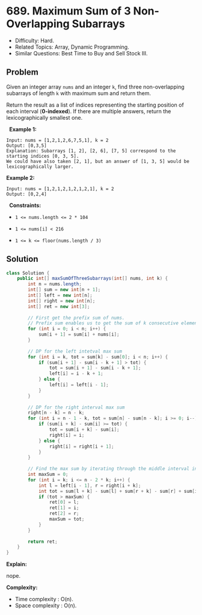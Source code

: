 # 689. Maximum Sum of 3 Non-Overlapping Subarrays

- Difficulty: Hard.
- Related Topics: Array, Dynamic Programming.
- Similar Questions: Best Time to Buy and Sell Stock III.

## Problem

Given an integer array ```nums``` and an integer ```k```, find three non-overlapping subarrays of length ```k``` with maximum sum and return them.

Return the result as a list of indices representing the starting position of each interval (**0-indexed**). If there are multiple answers, return the lexicographically smallest one.

 
**Example 1:**

```
Input: nums = [1,2,1,2,6,7,5,1], k = 2
Output: [0,3,5]
Explanation: Subarrays [1, 2], [2, 6], [7, 5] correspond to the starting indices [0, 3, 5].
We could have also taken [2, 1], but an answer of [1, 3, 5] would be lexicographically larger.
```

**Example 2:**

```
Input: nums = [1,2,1,2,1,2,1,2,1], k = 2
Output: [0,2,4]
```

 
**Constraints:**


	
- ```1 <= nums.length <= 2 * 104```
	
- ```1 <= nums[i] < 216```
	
- ```1 <= k <= floor(nums.length / 3)```



## Solution

```java
class Solution {
    public int[] maxSumOfThreeSubarrays(int[] nums, int k) {
        int n = nums.length;
        int[] sum = new int[n + 1];
        int[] left = new int[n];
        int[] right = new int[n];
        int[] ret = new int[3];
        
        // First get the prefix sum of nums.
        // Prefix sum enables us to get the sum of k consecutive element in O(1) time
        for (int i = 0; i < n; i++) {
            sum[i + 1] = sum[i] + nums[i];
        }
        
        // DP for the left intetval max sum
        for (int i = k, tot = sum[k] - sum[0]; i < n; i++) {
            if (sum[i + 1] - sum[i - k + 1] > tot) {
                tot = sum[i + 1] - sum[i - k + 1];
                left[i] = i - k + 1;
            } else {
                left[i] = left[i - 1];
            }
        }
        
        // DP for the right interval max sum
        right[n - k] = n - k;
        for (int i = n - 1 - k, tot = sum[n] - sum[n - k]; i >= 0; i--) {
            if (sum[i + k] - sum[i] >= tot) {
                tot = sum[i + k] - sum[i];
                right[i] = i;
            } else {
                right[i] = right[i + 1];
            }
        }
        
        // Find the max sum by iterating through the middle interval index based on above 2 cache.
        int maxSum = 0;
        for (int i = k; i <= n - 2 * k; i++) {
            int l = left[i - 1], r = right[i + k];
            int tot = sum[l + k] - sum[l] + sum[r + k] - sum[r] + sum[i + k] - sum[i];
            if (tot > maxSum) {
                ret[0] = l;
                ret[1] = i;
                ret[2] = r;
                maxSum = tot;
            }
        }
        
        return ret;
    }
}
```

**Explain:**

nope.

**Complexity:**

* Time complexity : O(n).
* Space complexity : O(n).
